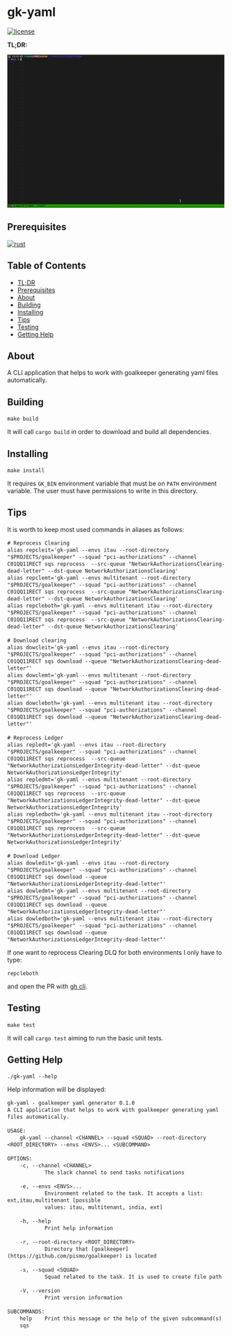 # gk-yaml 
[![license](https://img.shields.io/badge/license-MIT-blue?style=flat-square)](https://github.com/r1cm3d/gk-yaml/blob/master/LICENSE)

**TL;DR:**

![](assets/demo.gif)

## Prerequisites
[![rust](https://img.shields.io/badge/rust-2021-orange?style=flat-square)](https://github.com/rust-lang/rust)

## Table of Contents
* [TL;DR](#ppsch)
* [Prerequisites](#prerequisites)
* [About](#about-the-project)
* [Building](#building)
* [Installing](#installing)
* [Tips](#tips)
* [Testing](#testing)
* [Getting Help](#getting-help)

## About
A CLI application that helps to work with goalkeeper generating yaml files automatically.

## Building 
```
make build
```
It will call `cargo build` in order to download and build all dependencies.

## Installing
```
make install
```
It requires `GK_BIN` environment variable that must be on `PATH` environment variable. The user must have permissions to
write in this directory.

## Tips 
It is worth to keep most used commands in aliases as follows:
``` console
# Reprocess Clearing
alias repcleit='gk-yaml --envs itau --root-directory "$PROJECTS/goalkeeper" --squad "pci-authorizations" --channel C01QQ11RECT sqs reprocess  --src-queue "NetworkAuthorizationsClearing-dead-letter" --dst-queue NetworkAuthorizationsClearing'
alias repclemt='gk-yaml --envs multitenant --root-directory "$PROJECTS/goalkeeper" --squad "pci-authorizations" --channel C01QQ11RECT sqs reprocess  --src-queue "NetworkAuthorizationsClearing-dead-letter" --dst-queue NetworkAuthorizationsClearing'
alias repcleboth='gk-yaml --envs multitenant itau --root-directory "$PROJECTS/goalkeeper" --squad "pci-authorizations" --channel C01QQ11RECT sqs reprocess  --src-queue "NetworkAuthorizationsClearing-dead-letter" --dst-queue NetworkAuthorizationsClearing'

# Download clearing
alias dowcleit='gk-yaml --envs itau --root-directory "$PROJECTS/goalkeeper" --squad "pci-authorizations" --channel C01QQ11RECT sqs download --queue "NetworkAuthorizationsClearing-dead-letter"'
alias dowclemt='gk-yaml --envs multitenant --root-directory "$PROJECTS/goalkeeper" --squad "pci-authorizations" --channel C01QQ11RECT sqs download --queue "NetworkAuthorizationsClearing-dead-letter"'
alias dowcleboth='gk-yaml --envs multitenant itau --root-directory "$PROJECTS/goalkeeper" --squad "pci-authorizations" --channel C01QQ11RECT sqs download --queue "NetworkAuthorizationsClearing-dead-letter"'

# Reprocess Ledger
alias repledt='gk-yaml --envs itau --root-directory "$PROJECTS/goalkeeper" --squad "pci-authorizations" --channel C01QQ11RECT sqs reprocess  --src-queue "NetworkAuthorizationsLedgerIntegrity-dead-letter" --dst-queue NetworkAuthorizationsLedgerIntegrity'
alias repledmt='gk-yaml --envs multitenant --root-directory "$PROJECTS/goalkeeper" --squad "pci-authorizations" --channel C01QQ11RECT sqs reprocess  --src-queue "NetworkAuthorizationsLedgerIntegrity-dead-letter" --dst-queue NetworkAuthorizationsLedgerIntegrity'
alias repledboth='gk-yaml --envs multitenant itau --root-directory "$PROJECTS/goalkeeper" --squad "pci-authorizations" --channel C01QQ11RECT sqs reprocess  --src-queue "NetworkAuthorizationsLedgerIntegrity-dead-letter" --dst-queue NetworkAuthorizationsLedgerIntegrity'

# Download Ledger
alias dowledit='gk-yaml --envs itau --root-directory "$PROJECTS/goalkeeper" --squad "pci-authorizations" --channel C01QQ11RECT sqs download --queue "NetworkAuthorizationsLedgerIntegrity-dead-letter"'
alias dowledmt='gk-yaml --envs multitenant --root-directory "$PROJECTS/goalkeeper" --squad "pci-authorizations" --channel C01QQ11RECT sqs download --queue "NetworkAuthorizationsLedgerIntegrity-dead-letter"'
alias dowledboth='gk-yaml --envs multitenant itau --root-directory "$PROJECTS/goalkeeper" --squad "pci-authorizations" --channel C01QQ11RECT sqs download --queue "NetworkAuthorizationsLedgerIntegrity-dead-letter"'
```

If one want to reprocess Clearing DLQ for both environments I only have to type:
```
repcleboth
```
and open the PR with [gh cli](https://github.com/cli/cli).

## Testing 
```
make test 
```
It will call `cargo test` aiming to run the basic unit tests.

## Getting Help

```console
./gk-yaml --help
```

Help information will be displayed:

```console
gk-yaml - goalkeeper yaml generator 0.1.0
A CLI application that helps to work with goalkeeper generating yaml files automatically.

USAGE:
    gk-yaml --channel <CHANNEL> --squad <SQUAD> --root-directory <ROOT_DIRECTORY> --envs <ENVS>... <SUBCOMMAND>

OPTIONS:
    -c, --channel <CHANNEL>
            The slack channel to send tasks notifications

    -e, --envs <ENVS>...
            Environment related to the task. It accepts a list: ext,itau,multitenant [possible
            values: itau, multitenant, india, ext]

    -h, --help
            Print help information

    -r, --root-directory <ROOT_DIRECTORY>
            Directory that [goalkeeper](https://github.com/pismo/goalkeeper) is located

    -s, --squad <SQUAD>
            Squad related to the task. It is used to create file path

    -V, --version
            Print version information

SUBCOMMANDS:
    help    Print this message or the help of the given subcommand(s)
    sqs   
```
